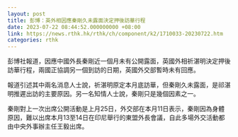 ```yaml
---
layout: post
title: 彭博：英外相因應秦剛久未露面決定押後訪華行程
date: 2023-07-22 08:44:52.000000000 +08:00
link: https://news.rthk.hk/rthk/ch/component/k2/1710033-20230722.htm
categories: rthk
---
```


彭博社報道，因應中國外長秦剛近一個月未有公開露面，英國外相祈湛明決定押後訪華行程，兩國正協調另一個到訪的日期，英國外交部暫時未有回應。

報道引述其中兩名消息人士說，祈湛明原定本月底訪華，但秦剛久未露面，是祁湛明推遲出訪的主要原因。另一名知情人士說，秦剛只是幾個因素之一。

秦剛對上一次出席公開活動是上月25日，外交部在本月11日表示，秦剛因為身體原因，難以出席本月13至14日在印尼舉行的東盟外長會議，自此多場外交活動都由中央外事辦主任王毅出席。
